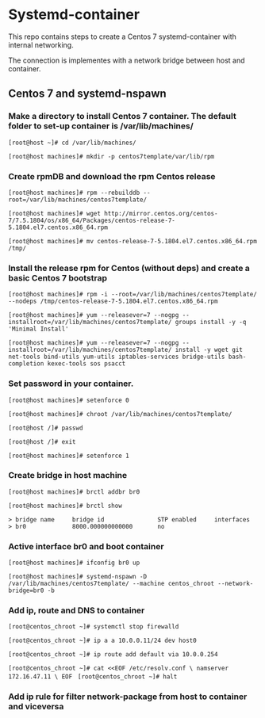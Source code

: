 # Systemd-container

This repo contains steps to create a Centos 7 systemd-container with internal networking.

The connection is implementes with a network bridge between host and container. 

## Centos 7 and systemd-nspawn

### Make a directory to install Centos 7 container. The default folder to set-up container is /var/lib/machines/

`[root@host ~]# cd /var/lib/machines/ `

`[root@host machines]# mkdir -p centos7template/var/lib/rpm `

### Create rpmDB and download the rpm Centos release

`[root@host machines]# rpm --rebuilddb --root=/var/lib/machines/centos7template/ `

`[root@host machines]# wget http://mirror.centos.org/centos-7/7.5.1804/os/x86_64/Packages/centos-release-7-5.1804.el7.centos.x86_64.rpm `

`[root@host machines]# mv centos-release-7-5.1804.el7.centos.x86_64.rpm /tmp/ `

### Install the release rpm for Centos (without deps) and create a basic Centos 7 bootstrap

`[root@host machines]# rpm -i --root=/var/lib/machines/centos7template/ --nodeps /tmp/centos-release-7-5.1804.el7.centos.x86_64.rpm ` 

`[root@host machines]# yum --releasever=7 --nogpg --installroot=/var/lib/machines/centos7template/ groups install -y -q 'Minimal Install' `

`[root@host machines]# yum --releasever=7 --nogpg --installroot=/var/lib/machines/centos7template/ install -y wget git net-tools bind-utils yum-utils iptables-services bridge-utils bash-completion kexec-tools sos psacct `

### Set password in your container.

`[root@host machines]# setenforce 0 `

`[root@host machines]# chroot /var/lib/machines/centos7template/ `

`[root@host /]# passwd `

`[root@host /]# exit `

`[root@host machines]# setenforce 1 `

### Create bridge in  host machine

`[root@host machines]# brctl addbr br0 `

`[root@host machines]# brctl show `
	
	> bridge name     bridge id               STP enabled     interfaces
	> br0             8000.000000000000       no

### Active interface br0 and boot container

`[root@host machines]# ifconfig br0 up`

`[root@host machines]# systemd-nspawn -D /var/lib/machines/centos7template/ --machine centos_chroot --network-bridge=br0 -b`

### Add ip, route and DNS to container

`[root@centos_chroot ~]# systemctl stop firewalld `

`[root@centos_chroot ~]# ip a a 10.0.0.11/24 dev host0 `

`[root@centos_chroot ~]# ip route add default via 10.0.0.254 `

`[root@centos_chroot ~]# cat <<EOF /etc/resolv.conf \
			 namserver 172.16.47.11 \
 			 EOF `
`[root@centos_chroot ~]# halt `

### Add ip rule for filter network-package from host to container and viceversa




 
